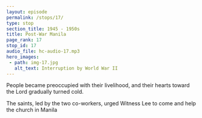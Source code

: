 ```yaml
---
layout: episode
permalink: /stops/17/
type: stop
section_title: 1945 - 1950s
title: Post-War Manila
page_rank: 17
stop_id: 17
audio_file: hc-audio-17.mp3
hero_images:
 - path: img-17.jpg
   alt_text: Interruption by World War II
---
```


People became preoccupied with their livelihood, and their hearts toward the Lord gradually turned cold.

The saints, led by the two co-workers, urged Witness Lee to come and help the church in Manila

<!---
人們被生計所霸佔，以致於他們的心向著主漸漸冷淡下來。

兩位同工帶領聖徒們懇求李常受前來幫助馬尼拉召會。
-->

<!--- TRANSCRIPT
After the war, the two co-workers, Brothers Meek and Wu, appointed nine elders (including themselves plus Brother Ting) and 24 deacons and deaconesses to serve. The post-war situation left people preoccupied with their livelihoods, causing them to gradually lose their love for the Lord. The spiritual condition of the saints grew bleak, and the supply of the word became stale. It was not uncommon for the chaplain of American soldiers to be asked to fill in and give the message on Lord’s Day. During this time, a popular catchphrase among the saints was “opening canned goods,” meaning that the speaking was no longer fresh, that they were old stock. As a result, meeting attendance steadily declined. In this stale backdrop, the co-workers, elders, and deacons/deaconesses once again sought help from Brother Witness Lee.
-->